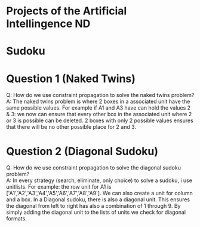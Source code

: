 # Projects of the Artificial Intellingence ND

# Sudoku

# Question 1 (Naked Twins)
Q: How do we use constraint propagation to solve the naked twins problem?  
A: The naked twins problem is where 2 boxes in a associated unit have the same possible values. For example if A1 and A3 have can hold the values 2 & 3: we now can ensure that every other box in the associated unit where 2 or 3 is possible can be deleted. 2 boxes with only 2 possible values ensures that there will be no other possible place for 2 and 3.



# Question 2 (Diagonal Sudoku)
Q: How do we use constraint propagation to solve the diagonal sudoku problem?  
A: In every strategy (search, eliminate, only choice) to solve a sudoku, i use unitlists. For example: the row unit for A1 is ['A1','A2','A3','A4','A5','A6','A7','A8','A9']. We can also create a unit for column and a box. In a Diagonal sudoku, there is also a diagonal unit. This ensures the diagonal from left to right has also a combination of 1 through 9. By simply adding the diagonal unit to the lists of units we check for diagonal formats.




